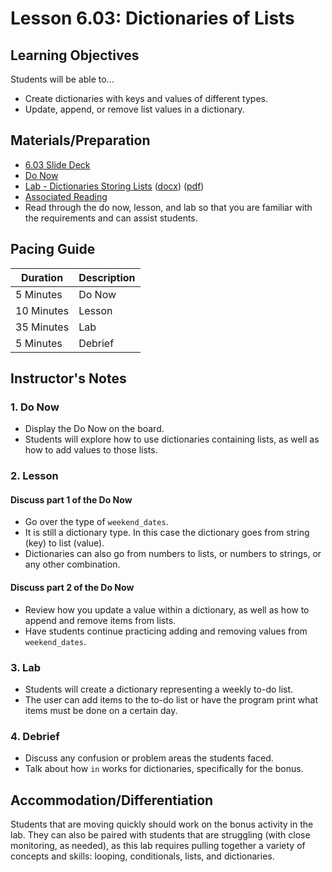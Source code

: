 # Lesson 6.03: Dictionaries of Lists

## Learning Objectives

Students will be able to...

* Create dictionaries with keys and values of different types.
* Update, append, or remove list values in a dictionary.

## Materials/Preparation

* [6.03 Slide Deck](https://github.com/TEALSK12/2nd-semester-introduction-to-computer-science/raw/master/units/6_unit/slidedecks/Intro%20Python%206.03%20TEALS.pptx)
* [Do Now][]
* [Lab - Dictionaries Storing Lists][] ([docx][]) ([pdf][])
* [Associated Reading](https://tealsk12.github.io/2nd-semester-introduction-to-computer-science/readings.md#associatedreadings/6.3)
* Read through the do now, lesson, and lab so that you are familiar with the requirements and can assist students.

## Pacing Guide

| **Duration**   | **Description** |
| ---------- | ----------- |
| 5 Minutes  | Do Now      |
| 10 Minutes | Lesson      |
| 35 Minutes | Lab         |
| 5 Minutes | Debrief     |

## Instructor's Notes

### 1. Do Now

* Display the Do Now on the board.
* Students will explore how to use dictionaries containing lists, as well as how to add values to those lists.

### 2. Lesson

#### Discuss part 1 of the Do Now

* Go over the type of `weekend_dates`.
* It is still a dictionary type. In this case the dictionary goes from string (key) to list (value).
* Dictionaries can also go from numbers to lists, or numbers to strings, or any other combination.

#### Discuss part 2 of the Do Now

* Review how you update a value within a dictionary, as well as how to append and remove items from lists.
* Have students continue practicing adding and removing values from `weekend_dates`.  

### 3. Lab

* Students will create a dictionary representing a weekly to-do list.
* The user can add items to the to-do list or have the program print what items must be done on a certain day.

### 4. Debrief

* Discuss any confusion or problem areas the students faced.
* Talk about how `in` works for dictionaries, specifically for the bonus.

## Accommodation/Differentiation

Students that are moving quickly should work on the bonus activity in the lab. They can also be paired with students that are struggling (with close monitoring, as needed), as this lab requires pulling together a variety of concepts and skills: looping, conditionals, lists, and dictionaries.

[Do Now]: do_now.md
[Lab - Dictionaries Storing Lists]: lab.md
[pdf]: https://github.com/TEALSK12/2nd-semester-introduction-to-computer-science/raw/master/units/6_unit/03_lesson/lab.pdf
[docx]: https://github.com/TEALSK12/2nd-semester-introduction-to-computer-science/raw/master/units/6_unit/03_lesson/lab.docx
